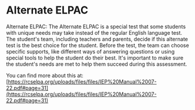 # Alternate ELPAC
Alternate ELPAC: The Alternate ELPAC is a special test that some students with unique needs may take instead of the regular English language test. The student's team, including teachers and parents, decide if this alternate test is the best choice for the student. Before the test, the team can choose specific supports, like different ways of answering questions or using special tools to help the student do their best. It's important to make sure the student's needs are met to help them succeed during this assessment.

You can find more about this at: [https://rcselpa.org/uploads/files/files/IEP%20Manual%2007-22.pdf#page=31](https://rcselpa.org/uploads/files/files/IEP%20Manual%2007-22.pdf#page=31)
